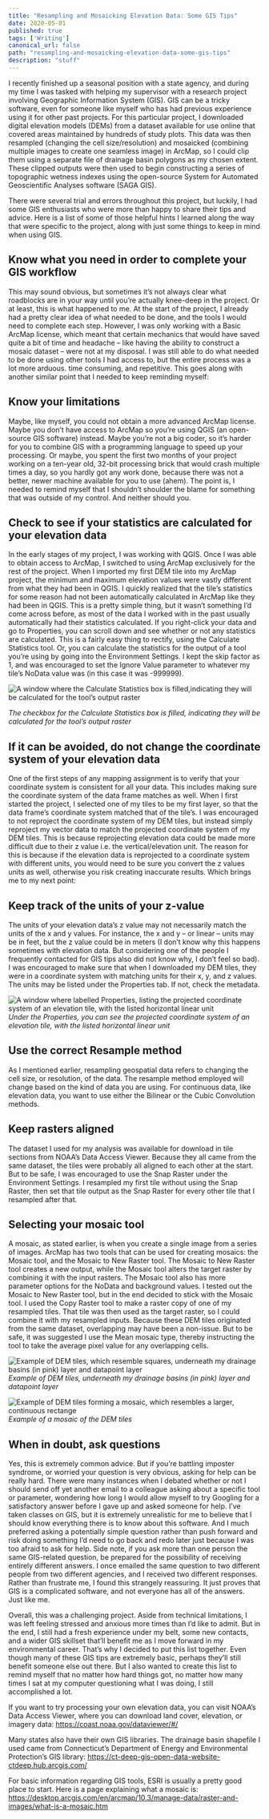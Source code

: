 ```yaml
---
title: "Resampling and Mosaicking Elevation Data: Some GIS Tips"
date: 2020-05-01
published: true
tags: ['Writing']
canonical_url: false
path: "resampling-and-mosaicking-elevation-data-some-gis-tips"
description: "stuff"
---
```


I recently finished up a seasonal position with a state agency, and during my time I was tasked with helping my supervisor with a research project involving Geographic Information System (GIS). GIS can be a tricky software, even for someone like myself who has had previous experience using it for other past projects. For this particular project, I downloaded digital elevation models (DEMs) from a dataset available for use online that covered areas maintained by hundreds of study plots. This data was then resampled (changing the cell size/resolution) and mosaicked (combining multiple images to create one seamless image) in ArcMap, so I could clip them using a separate file of drainage basin polygons as my chosen extent. These clipped outputs were then used to begin constructing a series of topographic wetness indexes using the open-source System for Automated Geoscientific Analyses software (SAGA GIS).

There were several trial and errors throughout this project, but luckily, I had some GIS enthusiasts who were more than happy to share their tips and advice. Here is a list of some of those helpful hints I learned along the way that were specific to the project, along with just some things to keep in mind when using GIS.

<h2> Know what you need in order to complete your GIS workflow </h2>
	This may sound obvious, but sometimes it’s not always clear what roadblocks are in your way until you’re actually knee-deep in the project. Or at least, this is what happened to me. At the start of the project, I already had a pretty clear idea of what needed to be done, and the tools I would need to complete each step. However, I was only working with a Basic ArcMap license, which meant that certain mechanics that would have saved quite a bit of time and headache – like having the ability to construct a mosaic dataset – were not at my disposal. I was still able to do what needed to be done using other tools I had access to, but the entire process was a lot more arduous. time consuming, and repetitive.
	This goes along with another similar point that I needed to keep reminding myself:

<h2> Know your limitations </h2>
Maybe, like myself, you could not obtain a more advanced ArcMap license. Maybe you don’t have access to ArcMap so you’re using QGIS (an open-source GIS software) instead. Maybe you’re not a big coder, so it’s harder for you to combine GIS with a programming language to speed up your processing. Or maybe, you spent the first two months of your project working on a ten-year old, 32-bit processing brick that would crash multiple times a day, so you hardly got any work done, because there was not a better, newer machine available for you to use (ahem). The point is, I needed to remind myself that I shouldn’t shoulder the blame for something that was outside of my control. And neither should you.


<h2> Check to see if your statistics are calculated for your elevation data </h2>
In the early stages of my project, I was working with QGIS. Once I was able to obtain access to ArcMap, I switched to using ArcMap exclusively for the rest of the project. When I imported my first DEM tile into my ArcMap project, the minimum and maximum elevation values were vastly different from what they had been in QGIS. I quickly realized that the tile’s statistics for some reason had not been automatically calculated in ArcMap like they had been in QGIS. This is a pretty simple thing, but it wasn’t something I’d come across before, as most of the data I worked with in the past usually automatically had their statistics calculated. If you right-click your data and go to Properties, you can scroll down and see whether or not any statistics are calculated. This is a fairly easy thing to rectify, using the Calculate Statistics tool. Or, you can calculate the statistics for the output of a tool you’re using by going into the Environment Settings. I kept the skip factor as 1, and was encouraged to set the Ignore Value parameter to whatever my tile’s NoData value was (in this case it was -999999).


![A window where the Calculate Statistics box is filled,indicating they will be calculated for the tool’s output raster](./images/Raster-Storage-Environmental-Settings.jpg)

<em>The checkbox for the Calculate Statistics box is filled, indicating they will be calculated for the tool’s output raster </em>


<h2> If it can be avoided, do not change the coordinate system of your elevation data </h2>
One of the first steps of any mapping assignment is to verify that your coordinate system is consistent for all your data. This includes making sure the coordinate system of the data frame matches as well. When I first started the project, I selected one of my tiles to be my first layer, so that the data frame’s coordinate system matched that of the tile’s. I was encouraged to not reproject the coordinate system of my DEM tiles, but instead simply reproject my vector data to match the projected coordinate system of my DEM tiles. This is because reprojecting elevation data could be made more difficult due to their z value i.e. the vertical/elevation unit. The reason for this is because if the elevation data is reprojected to a coordinate system with different units, you would need to be sure you convert the z values units as well, otherwise you risk creating inaccurate results. Which brings me to my next point:


<h2> Keep track of the units of your z-value </h2>
The units of your elevation data’s z value may not necessarily match the units of the x and y values. For instance, the x and y – or linear – units may be in feet, but the z value could be in meters (I don’t know why this happens sometimes with elevation data. But considering one of the people I frequently contacted for GIS tips also did not know why, I don’t feel so bad). I was encouraged to make sure that when I downloaded my DEM tiles, they were in a coordinate system with matching units for their x, y, and z values. The units may be listed under the Properties tab. If not, check the metadata.

![A window where labelled Properties, listing the projected coordinate system of an elevation tile, with the listed horizontal linear unit](./images/Raster-Layer-Properties.jpg)
<em>Under the Properties, you can see the projected coordinate system of an elevation tile, with the listed horizontal linear unit</em>

<h2> Use the correct Resample method </h2>
As I mentioned earlier, resampling geospatial data refers to changing the cell size, or resolution, of the data. The resample method employed will change based on the kind of data you are using. For continuous data, like elevation data, you want to use either the Bilinear or the Cubic Convolution methods.

<h2> Keep rasters aligned </h2>
The dataset I used for my analysis was available for download in tile sections from NOAA’s Data Access Viewer. Because they all came from the same dataset, the tiles were probably all aligned to each other at the start. But to be safe, I was encouraged to use the Snap Raster under the Environment Settings. I resampled my first tile without using the Snap Raster, then set that tile output as the Snap Raster for every other tile that I resampled after that.

<h2> Selecting your mosaic tool </h2>
A mosaic, as stated earlier, is when you create a single image from a series of images. ArcMap has two tools that can be used for creating mosaics: the Mosaic tool, and the Mosaic to New Raster tool. The Mosaic to New Raster tool creates a new output, while the Mosaic tool alters the target raster by combining it with the input rasters. The Mosaic tool also has more parameter options for the NoData and background values. I tested out the Mosaic to New Raster tool, but in the end decided to stick with the Mosaic tool. I used the Copy Raster tool to make a raster copy of one of my resampled tiles. That tile was then used as the target raster, so I could combine it with my resampled inputs. Because these DEM tiles originated from the same dataset, overlapping may have been a non-issue. But to be safe, it was suggested I use the Mean mosaic type, thereby instructing the tool to take the average pixel value for any overlapping cells.

![Example of DEM tiles, which resemble squares, underneath my drainage basins (in pink) layer and datapoint layer](./images/Resampling-tiles-without-background-index.jpg)
<em>Example of DEM tiles, underneath my drainage basins (in pink) layer and datapoint layer</em>

![Example of DEM tiles forming a mosaic, which resembles a larger, continuous rectange](./images/Mosaic-without-background-tile-index.jpg)
<em>Example of a mosaic of the DEM tiles</em>

<h2> When in doubt, ask questions </h2>
Yes, this is extremely common advice. But if you’re battling imposter syndrome, or worried your question is very obvious, asking for help can be really hard. There were many instances when I debated whether or not I should send off yet another email to a colleague asking about a specific tool or parameter, wondering how long I would allow myself to try Googling for a satisfactory answer before I gave up and asked someone for help. I’ve taken classes on GIS, but it is extremely unrealistic for me to believe that I should know everything there is to know about this software. And I much preferred asking a potentially simple question rather than push forward and risk doing something I’d need to go back and redo later just because I was too afraid to ask for help.
Side note, if you ask more than one person the same GIS-related question, be prepared for the possibility of receiving entirely different answers. I once emailed the same question to two different people from two different agencies, and I received two different responses. Rather than frustrate me, I found this strangely reassuring. It just proves that GIS is a complicated software, and not everyone has all of the answers. Just like me.

Overall, this was a challenging project. Aside from technical limitations, I was left feeling stressed and anxious more times than I’d like to admit. But in the end, I still had a fresh experience under my belt, some new contacts, and a wider GIS skillset that’ll benefit me as I move forward in my environmental career. That’s why I decided to put this list together. Even though many of these GIS tips are extremely basic, perhaps they’ll still benefit someone else out there. But I also wanted to create this list to remind myself that no matter how hard things got, no matter how many times I sat at my computer questioning what I was doing, I still accomplished a lot.

If you want to try processing your own elevation data, you can visit NOAA’s Data Access Viewer, where you can download land cover, elevation, or imagery data:
https://coast.noaa.gov/dataviewer/#/

Many states also have their own GIS libraries. The drainage basin shapefile I used came from Connecticut’s Department of Energy and Environmental Protection’s GIS library:
https://ct-deep-gis-open-data-website-ctdeep.hub.arcgis.com/

For basic information regarding GIS tools, ESRI is usually a pretty good place to start. Here is a page explaining what a mosaic is:
https://desktop.arcgis.com/en/arcmap/10.3/manage-data/raster-and-images/what-is-a-mosaic.htm

